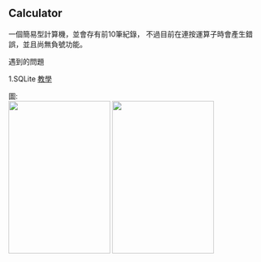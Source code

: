 Calculator
----------------
一個簡易型計算機，並會存有前10筆紀錄，
不過目前在連按運算子時會產生錯誤，並且尚無負號功能。

遇到的問題

1.SQLite
[教學](http://www.codedata.com.tw/mobile/android-tutorial-the-3rd-class-3-sqlite)


圖:</br>
<img src="https://github.com/TTPLP/Project-PreExercise-Calculator-whatthefun/blob/master/pic_demo/MainActivity.jpg"
width="200" height="300">
<img src="https://github.com/TTPLP/Project-PreExercise-Calculator-whatthefun/blob/master/pic_demo/RecordActivity.jpg"
width="200" height="300">

